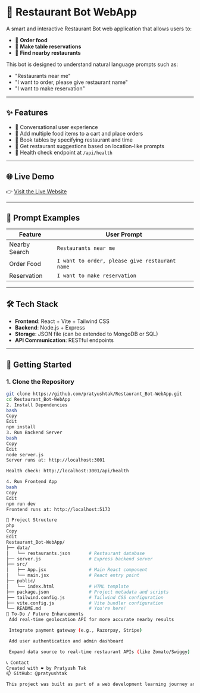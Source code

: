# 🤖 Restaurant Bot WebApp

A smart and interactive Restaurant Bot web application that allows users to:

- 🛒 **Order food**
- 📅 **Make table reservations**
- 📍 **Find nearby restaurants**

This bot is designed to understand natural language prompts such as:

- "Restaurants near me"
- "I want to order, please give restaurant name"
- "I want to make reservation"

---

## ✨ Features

- 💬 Conversational user experience  
- 🛒 Add multiple food items to a cart and place orders  
- 📅 Book tables by specifying restaurant and time  
- 📍 Get restaurant suggestions based on location-like prompts  
- 🧪 Health check endpoint at `/api/health`  

---

## 🌐 Live Demo

👉 [Visit the Live Website](https://restaurant-bot-webapp-1.onrender.com)

---

## 💬 Prompt Examples

| Feature        | User Prompt                                               |
|----------------|------------------------------------------------------------|
| Nearby Search  | `Restaurants near me`                          |
| Order Food     | `I want to order, please give restaurant name`            |
| Reservation    | `I want to make reservation`      |

---

## 🛠 Tech Stack

- **Frontend**: React + Vite + Tailwind CSS  
- **Backend**: Node.js + Express  
- **Storage**: JSON file (can be extended to MongoDB or SQL)  
- **API Communication**: RESTful endpoints  

---

## 🚀 Getting Started

### 1. Clone the Repository

```bash
git clone https://github.com/pratyushtak/Restaurant_Bot-WebApp.git
cd Restaurant_Bot-WebApp
2. Install Dependencies
bash
Copy
Edit
npm install
3. Run Backend Server
bash
Copy
Edit
node server.js
Server runs at: http://localhost:3001

Health check: http://localhost:3001/api/health

4. Run Frontend App
bash
Copy
Edit
npm run dev
Frontend runs at: http://localhost:5173

📁 Project Structure
php
Copy
Edit
Restaurant_Bot-WebApp/
├── data/
│   └── restaurants.json       # Restaurant database
├── server.js                  # Express backend server
├── src/
│   ├── App.jsx                # Main React component
│   └── main.jsx               # React entry point
├── public/
│   └── index.html             # HTML template
├── package.json               # Project metadata and scripts
├── tailwind.config.js         # Tailwind CSS configuration
├── vite.config.js             # Vite bundler configuration
└── README.md                  # You're here!
📌 To-Do / Future Enhancements
 Add real-time geolocation API for more accurate nearby results

 Integrate payment gateway (e.g., Razorpay, Stripe)

 Add user authentication and admin dashboard

 Expand data source to real-time restaurant APIs (like Zomato/Swiggy)

📞 Contact
Created with ❤️ by Pratyush Tak
📫 GitHub: @pratyushtak

This project was built as part of a web development learning journey and can be extended into a full-scale food delivery or restaurant management platform.
